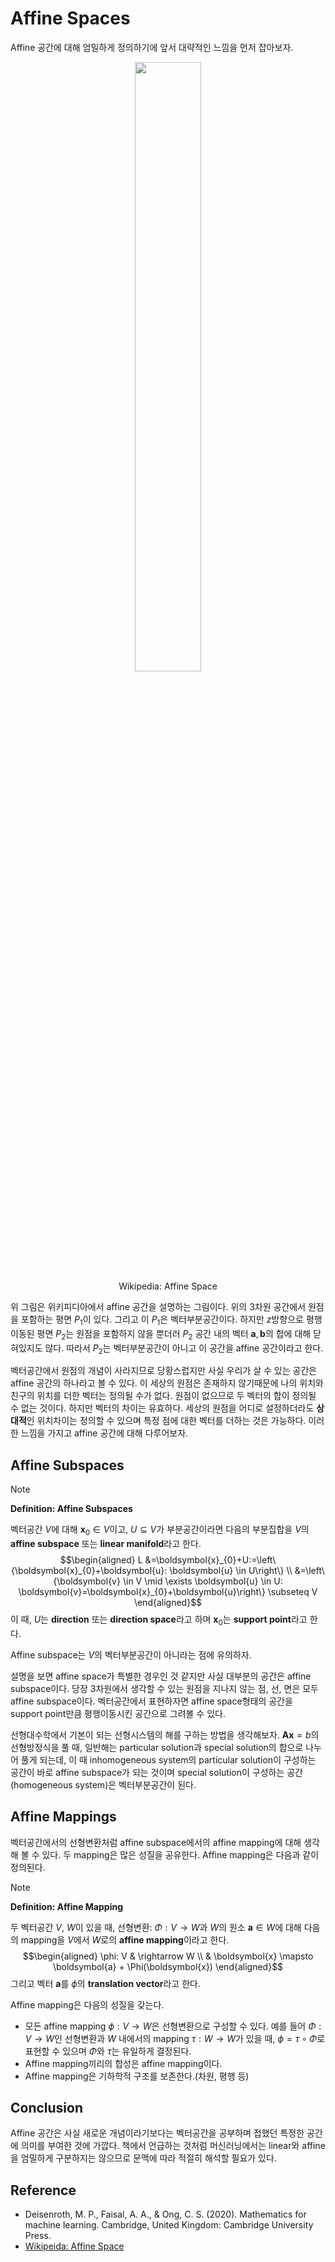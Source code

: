 # Affine Spaces

Affine 공간에 대해 엄밀하게 정의하기에 앞서 대략적인 느낌을 먼저 잡아보자.

<figure align=center>
<img src="https://upload.wikimedia.org/wikipedia/commons/thumb/9/95/Affine_space_R3.png/1280px-Affine_space_R3.png" height=50% width=50% />
<figcaption>Wikipedia: Affine Space</figcaption>
</figure>

위 그림은 위키피디아에서 affine 공간을 설명하는 그림이다. 위의 3차원 공간에서 원점을 포함하는 평면 $P_1$이 있다. 그리고 이 $P_1$은 벡터부분공간이다. 하지만 $z$방향으로 평행이동된 평면 $P_2$는 원점을 포함하지 않을 뿐더러 $P_2$ 공간 내의 벡터 $\boldsymbol{a}, \boldsymbol{b}$의 합에 대해 닫혀있지도 않다. 따라서 $P_2$는 벡터부분공간이 아니고 이 공간을 affine 공간이라고 한다.

벡터공간에서 원점의 개념이 사라지므로 당황스럽지만 사실 우리가 살 수 있는 공간은 affine 공간의 하나라고 볼 수 있다. 이 세상의 원점은 존재하지 않기때문에 나의 위치와 친구의 위치를 더한 벡터는 정의될 수가 없다. 원점이 없으므로 두 벡터의 합이 정의될 수 없는 것이다. 하지만 벡터의 차이는 유효하다. 세상의 원점을 어디로 설정하더라도 **상대적**인 위치차이는 정의할 수 있으며 특정 점에 대한 벡터를 더하는 것은 가능하다. 이러한 느낌을 가지고 affine 공간에 대해 다루어보자.

## Affine Subspaces

> [!NOTE]
> **Definition: Affine Subspaces**
>
> 벡터공간 $V$에 대해 $\boldsymbol{x}_{0} \in V$이고, $U \subseteq V$가 부분공간이라면 다음의 부분집합을 $V$의 **affine subspace** 또는 **linear manifold**라고 한다.
> $$\begin{aligned} L &=\boldsymbol{x}_{0}+U:=\left\{\boldsymbol{x}_{0}+\boldsymbol{u}: \boldsymbol{u} \in U\right\} \\ &=\left\{\boldsymbol{v} \in V \mid \exists \boldsymbol{u} \in U: \boldsymbol{v}=\boldsymbol{x}_{0}+\boldsymbol{u}\right\} \subseteq V \end{aligned}$$
> 이 때, $U$는 **direction** 또는 **direction space**라고 하며 $\boldsymbol{x}_{0}$는 **support point**라고 한다.

Affine subspace는 $V$의 벡터부분공간이 아니라는 점에 유의하자.

설명을 보면 affine space가 특별한 경우인 것 같지만 사실 대부분의 공간은 affine subspace이다. 당장 3차원에서 생각할 수 있는 원점을 지나지 않는 점, 선, 면은 모두 affine subspace이다. 벡터공간에서 표현하자면 affine space형태의 공간을 support point만큼 평행이동시킨 공간으로 그려볼 수 있다.

선형대수학에서 기본이 되는 선형시스템의 해를 구하는 방법을 생각해보자. $\boldsymbol{Ax} = {b}$의 선형방정식을 풀 때, 일반해는 particular solution과 special solution의 합으로 나누어 풀게 되는데, 이 때 inhomogeneous system의 particular solution이 구성하는 공간이 바로 affine subspace가 되는 것이며 special solution이 구성하는 공간(homogeneous system)은 벡터부분공간이 된다.

## Affine Mappings

벡터공간에서의 선형변환처럼 affine subspace에서의 affine mapping에 대해 생각해 볼 수 있다. 두 mapping은 많은 성질을 공유한다. Affine mapping은 다음과 같이 정의된다.

> [!NOTE]
> **Definition: Affine Mapping**
>
> 두 벡터공간 $V$, $W$이 있을 때, 선형변환: $\Phi: V \rightarrow W$과 $W$의 원소 $\boldsymbol{a} \in W$에 대해 다음의 mapping을 $V$에서 $W$로의 **affine mapping**이라고 한다.
> $$\begin{aligned} \phi: V & \rightarrow W \\ & \boldsymbol{x} \mapsto \boldsymbol{a} + \Phi(\boldsymbol{x}) \end{aligned}$$
> 그리고 벡터 $\boldsymbol{a}$를 $\phi$의 **translation vector**라고 한다.

Affine mapping은 다음의 성질을 갖는다.

* 모든 affine mapping $\phi: V \rightarrow W$은 선형변환으로 구성할 수 있다. 예를 들어 $\Phi: V \rightarrow W$인 선형변환과 $W$ 내에서의 mapping $\tau: W \rightarrow W$가 있을 때, $\phi = \tau \circ \Phi$로 표현할 수 있으며 $\Phi$와 $\tau$는 유일하게 결정된다.
* Affine mapping끼리의 합성은 affine mapping이다.
* Affine mapping은 기하학적 구조를 보존한다.(차원, 평행 등)

## Conclusion

Affine 공간은 사실 새로운 개념이라기보다는 벡터공간을 공부하며 접했던 특정한 공간에 의미를 부여한 것에 가깝다. 책에서 언급하는 것처럼 머신러닝에서는 linear와 affine을 엄밀하게 구분하지는 않으므로 문맥에 따라 적절히 해석할 필요가 있다.

## Reference

* Deisenroth, M. P., Faisal, A. A., & Ong, C. S. (2020). Mathematics for machine learning. Cambridge, United Kingdom: Cambridge University Press.
* [Wikipeida: Affine Space](https://en.wikipedia.org/wiki/Affine_space)